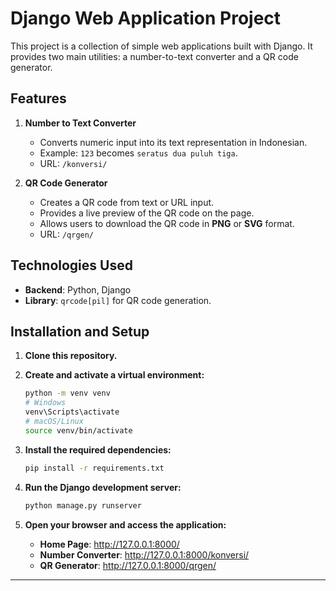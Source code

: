 # Django Web Application Project

This project is a collection of simple web applications built with Django. It provides two main utilities: a number-to-text converter and a QR code generator.

## Features

1.  **Number to Text Converter**

    - Converts numeric input into its text representation in Indonesian.
    - Example: `123` becomes `seratus dua puluh tiga`.
    - URL: `/konversi/`

2.  **QR Code Generator**
    - Creates a QR code from text or URL input.
    - Provides a live preview of the QR code on the page.
    - Allows users to download the QR code in **PNG** or **SVG** format.
    - URL: `/qrgen/`

## Technologies Used

- **Backend**: Python, Django
- **Library**: `qrcode[pil]` for QR code generation.

## Installation and Setup

1.  **Clone this repository.**

2.  **Create and activate a virtual environment:**

    ```bash
    python -m venv venv
    # Windows
    venv\Scripts\activate
    # macOS/Linux
    source venv/bin/activate
    ```

3.  **Install the required dependencies:**

    ```bash
    pip install -r requirements.txt
    ```

4.  **Run the Django development server:**

    ```bash
    python manage.py runserver
    ```

5.  **Open your browser and access the application:**
    - **Home Page**: http://127.0.0.1:8000/
    - **Number Converter**: http://127.0.0.1:8000/konversi/
    - **QR Generator**: http://127.0.0.1:8000/qrgen/

---
